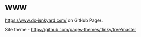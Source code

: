 # www
https://www.dx-junkyard.com/ on GitHub Pages.

Site theme - https://github.com/pages-themes/dinky/tree/master
